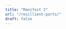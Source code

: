 ```yaml
---
title: "Manifest 2"
url: "/resillient-parts/"
draft: false
---
```


<meta http-equiv="refresh" content="0; url='https://docs.google.com/spreadsheets/d/1wUXNI6gQluIuP8eB0yZqbSytNsEYRsr1VwXjgkGs23s/edit?usp=sharing'">
